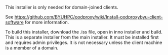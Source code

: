 This installer is only needed for domain-joined clients.

See https://github.com/BYUHPC/oodproxy/wiki/Install-oodproxybyu-client-software for more information.

To build this installer, download the .iss file, open in inno installer and build.  This is a separate installer from the main installer. It must be installed first and requires admin privileges.  It is not necessary unless the client machine is a member of a domain.
